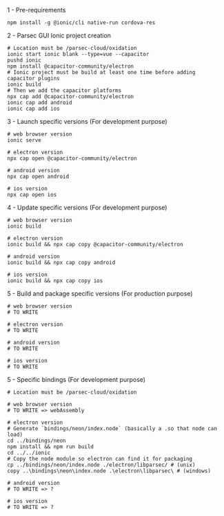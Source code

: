 1 - Pre-requirements
```shell
npm install -g @ionic/cli native-run cordova-res
```

2 - Parsec GUI Ionic project creation
```shell
# Location must be /parsec-cloud/oxidation
ionic start ionic blank --type=vue --capacitor
pushd ionic
npm install @capacitor-community/electron
# Ionic project must be build at least one time before adding capacitor plugins
ionic build
# Then we add the capacitor platforms
npx cap add @capacitor-community/electron
ionic cap add android
ionic cap add ios
```

3 - Launch specific versions (For development purpose)
```shell
# web browser version
ionic serve

# electron version
npx cap open @capacitor-community/electron

# android version
npx cap open android

# ios version
npx cap open ios
```

4 - Update specific versions (For development purpose)
```shell
# web browser version
ionic build

# electron version
ionic build && npx cap copy @capacitor-community/electron

# android version
ionic build && npx cap copy android

# ios version
ionic build && npx cap copy ios
```

5 - Build and package specific versions (For production purpose)
```shell
# web browser version
# TO WRITE

# electron version
# TO WRITE

# android version
# TO WRITE

# ios version
# TO WRITE
```

5 - Specific bindings (For development purpose)
```shell
# Location must be /parsec-cloud/oxidation

# web browser version
# TO WRITE => webAssembly

# electron version
# Generate `bindings/neon/index.node` (basically a .so that node can load)
cd ../bindings/neon
npm install && npm run build
cd ../../ionic
# Copy the node module so electron can find it for packaging
cp ../bindings/neon/index.node ./electron/libparsec/ # (unix)
copy ..\bindings\neon\index.node .\electron\libparsec\ # (windows)

# android version
# TO WRITE => ?

# ios version
# TO WRITE => ?
```
